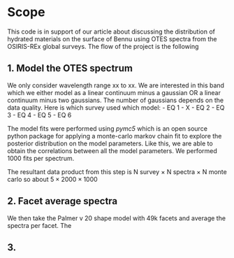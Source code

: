# Scope

This code is in support of our article about discussing the distribution of hydrated materials on the surface of Bennu using OTES spectra from the OSIRIS-REx global surveys. The flow of the project is the following 


## 1. Model the OTES spectrum
We only consider wavelength range xx to xx. We are interested in this band which we either model as a linear continuum minus a gaussian OR a linear continuum minus two gaussians. The number of gaussians depends on the data quality. Here is which survey used which model:
    - EQ 1 - X
    - EQ 2 
    - EQ 3 
    - EQ 4 
    - EQ 5
    - EQ 6 

The model fits were performed using *pymc5* which is an open source python package for applying a monte-carlo markov chain fit to explore the posterior distribution on the model parameters. Like this, we are able to obtain the correlations between all the model parameters. We performed 1000 fits per spectrum. 

The resultant data product from this step is N survey $\times$ N spectra $\times$ N monte carlo
so about $5 \times 2000 \times 1000$


## 2. Facet average spectra
We then take the Palmer v 20 shape model with 49k facets and average the spectra per facet. The 

## 3. 
